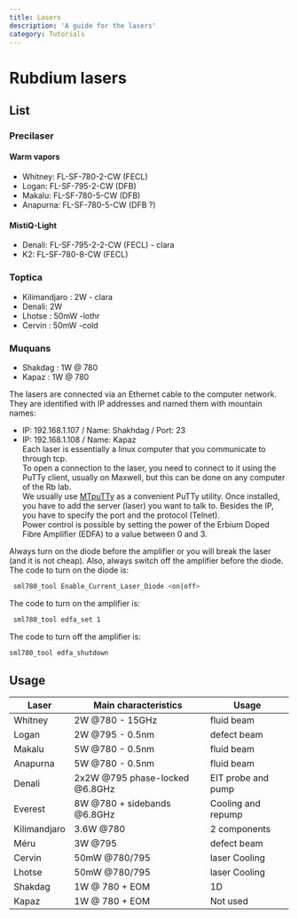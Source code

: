 ```yaml
---
title: Lasers
description: 'A guide for the lasers'
category: Tutorials
---
```

# Rubdium lasers

## List
### Precilaser

#### Warm vapors
- Whitney: FL-SF-780-2-CW (FECL)
- Logan: FL-SF-795-2-CW (DFB)
- Makalu: FL-SF-780-5-CW (DFB) 
- Anapurna: FL-SF-780-5-CW (DFB ?)

#### MistiQ-Light
- Denali: FL-SF-795-2-2-CW (FECL) - clara
- K2: FL-SF-780-8-CW (FECL)


### Toptica
- Kilimandjaro : 2W - clara
- Denali: 2W
- Lhotse  : 50mW -lothr
- Cervin : 50mW -cold


### Muquans
- Shakdag : 1W @ 780
- Kapaz : 1W @ 780

The lasers are connected via an Ethernet cable to the computer network. They are identified with IP addresses and named them with mountain names:  
- IP: 192.168.1.107 / Name: Shakhdag  / Port: 23
- IP: 192.168.1.108 / Name: Kapaz  
Each laser is essentially a linux computer that you communicate to through tcp. \
To open a connection to the laser, you need to connect to it using the PuTTy client, usually on Maxwell, but this can be done on any computer of the Rb lab.\
We usually use [MTpuTTy](https://ttyplus.com/multi-tabbed-putty/) as a convenient PuTTy utility. Once installed, you have to add the server (laser)
you want to talk to. Besides the IP, you have to specify the port and the protocol (Telnet). \
Power control is possible by setting the power of the Erbium Doped Fibre Amplifier (EDFA) to a value between 0 and 3. 


<alert type="warning">Always turn on the diode before the amplifier or you will break the laser (and it is not cheap). Also, always switch off the amplifier before the diode.</alert>
The code to turn on the diode is:
 ```bash
  sml780_tool Enable_Current_Laser_Diode <on|off>
 ```  
The code to turn on the amplifier is:
 ```bash
  sml780_tool edfa_set 1
 ```   
The code to turn off the amplifier is:  
 ```bash
 sml780_tool edfa_shutdown
 ```   
  </code-block>

## Usage
| Laser         | Main characteristics                      | Usage                 |
|-----------    |-------------------------------------------|-------------          |
| Whitney       | 2W @780 - 15GHz                           | fluid beam            |
| Logan         | 2W @795 - 0.5nm                           | defect beam           |
| Makalu        | 5W @780 - 0.5nm                           | fluid beam            |
| Anapurna      | 5W @780 - 0.5nm                           | fluid beam            |
| Denali        | 2x2W @795 phase-locked @6.8GHz            | EIT probe and pump    |
| Everest       | 8W @780 + sidebands @6.8GHz               | Cooling and repump    |
| Kilimandjaro  | 3.6W @780                                 | 2 components          |
| Méru          | 3W @795                                   | defect beam           |
| Cervin        | 50mW @780/795                             | laser Cooling         |
| Lhotse        | 50mW @780/795                             | laser Cooling         |
| Shakdag       | 1W @ 780 + EOM                            | 1D                    |
| Kapaz         | 1W @ 780 + EOM                            | Not used              |